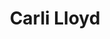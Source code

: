 ---
pid: LLP130
title: Carli Lloyd
location_transcription: outside all of the stadiums
zipcode: '19125'
outside_phl: 
neighborhood: Fishtown,Kensington
age: '12'
age_range: 6-13
instagram: 
image_file_name: LLP_130.jpg
proposal_transcription: I want a statue of Carli Lloyd outside of all the stadiums
  as well as all of all of the super-stars who have led the united states to victory
  (especially women).
topic: Sports,Women
topic_summary: 0, 0
type: Sculpture Statue
keywords_other: carli lloyd, soccer, team usa
credit: Rylee
image_labels: 
twitter: 
facebook: 
permalink: "/monuments/llp130/"
layout: item-page
---